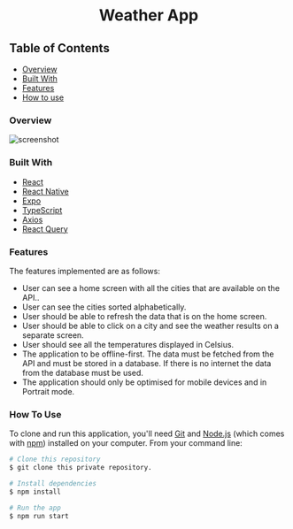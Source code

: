 <h1 align="center">Weather App</h1>

<!-- TABLE OF CONTENTS -->

## Table of Contents

- [Overview](#overview)
- [Built With](#built-with)
- [Features](#features)
- [How to use](#how-to-use)

### Overview

![screenshot](https://github.com/anualabi/weather-demo/assets/33486765/f6bc7009-961f-43ba-b1ca-d1a232a2ed92)

### Built With

- [React](https://react.dev/)
- [React Native](https://reactnative.dev/)
- [Expo](https://expo.dev/)
- [TypeScript](https://www.typescriptlang.org/)
- [Axios](https://axios-http.com/docs/intro)
- [React Query](https://tanstack.com/query/latest)

### Features

The features implemented are as follows:

- User can see a home screen with all the cities that are available on the API..
- User can see the cities sorted alphabetically.
- User should be able to refresh the data that is on the home screen.
- User should be able to click on a city and see the weather results on a separate screen.
- User should see all the temperatures displayed in Celsius.
- The application to be offline-first. The data must be fetched from the API and must be stored in a database. If there is no internet the data from the database must be used.
- The application should only be optimised for mobile devices and in Portrait mode.

### How To Use

To clone and run this application, you'll need [Git](https://git-scm.com) and [Node.js](https://nodejs.org/en/download/) (which comes with [npm](http://npmjs.com)) installed on your computer. From your command line:

```bash
# Clone this repository
$ git clone this private repository.

# Install dependencies
$ npm install

# Run the app
$ npm run start
```
